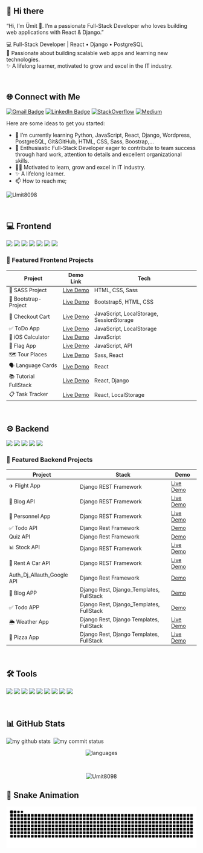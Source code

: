 ## 👋 Hi there

“Hi, I’m Ümit 👋. I’m a passionate Full-Stack Developer who loves building web applications with React & Django.”

💻 Full-Stack Developer | React • Django • PostgreSQL  
🚀 Passionate about building scalable web apps and learning new technologies.  
✨ A lifelong learner, motivated to grow and excel in the IT industry.  

<br>

## 🌐 Connect with Me  

[![Gmail Badge](https://img.shields.io/badge/Gmail-D14836?style=for-the-badge&logo=gmail&logoColor=white)](mailto:umitarat8098@gmail.com)
[![LinkedIn Badge](https://img.shields.io/badge/LinkedIn-0077B5?style=for-the-badge&logo=linkedin&logoColor=white)](https://www.linkedin.com/in/%C3%BCmit-arat-189bb1193/)
[![StackOverflow](https://img.shields.io/badge/StackOverflow-FE7A16?style=for-the-badge&logo=stack-overflow&logoColor=white)](https://stackoverflow.com/users/16468871/umit-arat)
[![Medium](https://img.shields.io/badge/Medium-12100E?style=for-the-badge&logo=medium&logoColor=white)](https://medium.com/@umitarat8098)




Here are some ideas to get you started:

- 🌱 I’m currently learning Python, JavaScript, React, Django, Wordpress, PostgreSQL, Git&GitHub, HTML, CSS, Sass, Boostrap,...
- 👯 Enthusiastic Full-Stack Developer eager to contribute to team success through hard work, attention to details and excellent organizational skills.
- 👨‍💻 Motivated to learn, grow and excel in IT industry.
- ✨ A lifelong learner.
- 📫 How to reach me;





<p align="left"> <img src="https://komarev.com/ghpvc/?username=Umit8098" alt="Umit8098" /> </p>

<!-- ![](https://komarev.com/ghpvc/?username=Umit8098) -->
<br>




## 💻 Frontend  

<a href="#"><img src="https://cdn.jsdelivr.net/gh/devicons/devicon/icons/html5/html5-original.svg" height="50"/></a>
<a href="#"><img src="https://cdn.jsdelivr.net/gh/devicons/devicon/icons/css3/css3-original.svg" height="50"/></a>
<a href="#"><img src="https://cdn.jsdelivr.net/gh/devicons/devicon/icons/javascript/javascript-original.svg" height="50"/></a>
<a href="#"><img src="https://cdn.jsdelivr.net/gh/devicons/devicon/icons/react/react-original.svg" height="50"/></a>
<a href="#"><img src="https://cdn.jsdelivr.net/gh/devicons/devicon/icons/redux/redux-original.svg" height="50"/></a>
<a href="#"><img src="https://cdn.jsdelivr.net/gh/devicons/devicon/icons/bootstrap/bootstrap-original.svg" height="50"/></a>
<a href="#"><img src="https://mui.com/static/logo.png" height="50"/></a>


### 🚀 Featured Frontend Projects  

| Project | Demo Link | Tech |
|---------|-----------|------|
| 🎨 SASS Project | [Live Demo](https://umit8098.github.io/Project-Website-HTML-CSS-SASS/) | HTML, CSS, Sass |
| 🎨 Bootstrap-Project | [Live Demo](https://umit8098.github.io/Project-Bootstrap-Single-Page-Website/) | Bootstrap5, HTML, CSS |
| 🛒 Checkout Cart | [Live Demo](https://umit8098.github.io/Project-js-checkout-shopping_cart/) | JavaScript, LocalStorage, SessionStorage |
| ✅ ToDo App | [Live Demo](https://umit8098.github.io/Project-js-ToDo-LocalStorage/) | JavaScript, LocalStorage |
| 📱 iOS Calculator | [Live Demo](https://umit8098.github.io/Project-js-IOS-Calculator/) | JavaScript |
| 🚩 Flag App | [Live Demo](https://umit8098.github.io/Project-js-Flag-App/) | JavaScript, API |
| 🗺️ Tour Places | [Live Demo](https://umit8098.github.io/React_Proj_Tour_Places/) | Sass, React |
| 🗣️ Language Cards | [Live Demo](https://umit8098.github.io/React-Project-Language-Cards/) | React |
| 📚 Tutorial FullStack | [Live Demo](https://umit8098.github.io/React-Project-Tutorial-FullStack/) | React, Django |
| 📋 Task Tracker | [Live Demo](https://umit8098.github.io/React-Project-Task-Tracker-Single-Page/) | React, LocalStorage |


<br>


## ⚙ Backend  

<a href="#"><img src="https://cdn.jsdelivr.net/gh/devicons/devicon/icons/python/python-original.svg" height="50"/></a>
<a href="#"><img src="https://cdn.jsdelivr.net/gh/devicons/devicon/icons/django/django-plain.svg" height="50"/></a>
<a href="#"><img src="https://cdn.jsdelivr.net/gh/devicons/devicon/icons/postgresql/postgresql-original.svg" height="50"/></a>
<a href="#"><img src="https://cdn.jsdelivr.net/gh/devicons/devicon/icons/nodejs/nodejs-original.svg" height="50"/></a>
<a href="#"><img src="https://cdn.jsdelivr.net/gh/devicons/devicon/icons/express/express-original.svg" height="50"/></a>


### 🚀 Featured Backend Projects  
| Project | Stack | Demo |
|---------|-------|------|
| ✈️ Flight App | Django REST Framework | [Live Demo](https://umit8113.pythonanywhere.com/) |
| 📝 Blog API | Django REST Framework | [Live Demo](https://umit8114.pythonanywhere.com/) |
| 👤 Personnel App | Django REST Framework | [Live Demo](https://umit8100.pythonanywhere.com/) |
| ✅ Todo API | Django Rest Framework | [Demo](https://umit8101.pythonanywhere.com/) |
| Quiz API | Django Rest Framework | [Demo](http://umit8102.pythonanywhere.com/) |
| 📊 Stock API | Django REST Framework | [Live Demo](https://umit8103.pythonanywhere.com/) |
| 🚗 Rent A Car API | Django REST Framework | [Live Demo](https://umit8104.pythonanywhere.com/) |
| Auth_Dj_Allauth_Google API | Django Rest Framework | [Demo](https://umit8110.pythonanywhere.com/) |
| 📝 Blog APP | Django Rest, Django_Templates, FullStack | [Demo](https://umit8112.pythonanywhere.com/) |
| ✅ Todo APP | Django Rest, Django_Templates, FullStack | [Demo](https://umit8106.pythonanywhere.com/) |
| 🌦️ Weather App | Django Rest, Django Templates, FullStack | [Live Demo](https://umit8108.pythonanywhere.com/) |
| 🍕 Pizza App | Django Rest, Django Templates, FullStack | [Live Demo](https://umit8111.pythonanywhere.com/) |

<br>

## 🛠 Tools  

<a href="#"><img src="https://cdn.worldvectorlogo.com/logos/sass-1.svg" height="50"/></a>
<a href="#"><img src="https://cdn.jsdelivr.net/gh/devicons/devicon/icons/git/git-original.svg" height="50"/></a>
<a href="#"><img src="https://cdn.jsdelivr.net/gh/devicons/devicon/icons/github/github-original.svg" height="50"/></a>
<a href="#"><img src="https://cdn.jsdelivr.net/gh/devicons/devicon/icons/vscode/vscode-original.svg" height="50"/></a>
<a href="#"><img src="https://cdn.jsdelivr.net/gh/devicons/devicon/icons/docker/docker-original.svg" height="50"/></a>
<a href="#"><img src="https://cdn.jsdelivr.net/gh/devicons/devicon/icons/bash/bash-original.svg" height="50"/></a>
<a href="#"><img src="https://www.vectorlogo.zone/logos/getpostman/getpostman-icon.svg" height="50"/></a>
<a href="#"><img src="https://cdn.jsdelivr.net/gh/devicons/devicon/icons/jira/jira-original.svg" height="50"/></a>
<a href="#"><img src="https://cdn.jsdelivr.net/gh/devicons/devicon/icons/slack/slack-original.svg" height="50"/></a>

<br>

 <!-- ![image](https://user-images.githubusercontent.com/81574109/121217784-d89ad580-c88a-11eb-9479-b6cc0600378f.png) -->


## 📊 GitHub Stats  

<p align="left">
<img src="https://github-readme-stats-sigma-five.vercel.app/api?username=Umit8098&theme=tokyonight" alt="my github stats" width="49%"/>&nbsp;
<img src="https://github-readme-streak-stats.herokuapp.com/?user=Umit8098&theme=tokyonight&" alt="my commit status" width="49%" /> </p>

<p align="center">
<img src="https://github-readme-stats.vercel.app/api/top-langs/?username=Umit8098&theme=tokyonight&layout=compact" alt="languages" width="49%" >
  <!--<img src="https://github-readme-stats.vercel.app/api/top-langs/?username=Umit8098&theme=tokyonight" alt="my github stats" width="49%"/> -->
</p>

<br>



<p align="center"> <img src="https://komarev.com/ghpvc/?username=Umit8098" alt="Umit8098" /> </p>


## 🐍 Snake Animation

<!-- ![Snake animation](https://raw.githubusercontent.com/umit8098/umit8098/output/github-contribution-grid-snake-dark.svg) -->
![Snake animation](https://raw.githubusercontent.com/umit8098/umit8098/output/github-contribution-grid-snake.svg)





<!--
- 🔭 I’m currently working on ...
- 🌱 I’m currently learning Python, SQL, Git&GitHub, HTML,
- 👯 I’m looking to collaborate on ...
- 🤔 I’m looking for help with ...
- 💬 Ask me about ...
- 📫 How to reach me: ...
- 😄 Pronouns: ...
- ⚡ Fun fact: ...
-->

<!-- ### ***Backend Projects*** -->
<!--🔴 ***Flight_App*** .............Django_Rest_Framework....https://umit8113.pythonanywhere.com/     <br>-->
<!--🔴 ***Blog_App*** ...............Django_Rest_Framework....https://umit8099.pythonanywhere.com/       <br>-->
<!--🔴 ***Blog_App***  ...............Django_Templates..............https://umit8112.pythonanywhere.com/  <br>-->
<!--🔴 ***Blog_App V.2*** ........Django_Rest_Framework....https://umit8114.pythonanywhere.com/  <br>-->
<!--🔴 ***Personnel_App*** .....Django_Rest_Framework....https://umit8100.pythonanywhere.com/  <br>-->
<!--🔴 ***Todo_App***  ..............Django_Rest_Framework....https://umit8101.pythonanywhere.com/      <br>-->
<!--🔴 ***Quiz_App*** ...............Django_Rest_Framework....http://umit8102.pythonanywhere.com/        <br>-->
<!--🔴 ***Stock_App*** .............Django_Rest_Framework....https://umit8103.pythonanywhere.com/      <br>-->
<!--🔴 ***Rent_A_Car_App*** ...Django_Rest_Framework....https://umit8104.pythonanywhere.com/  <br>-->
<!--🔴 ***Todo_App*** ..............Django_Templates..............https://umit8106.pythonanywhere.com/           <br>-->
<!--🔴 ***Weather_App*** ........Django_Templates..............https://umit8108.pythonanywhere.com/         <br>-->
<!--🔴 ***Auth_Dj_Allauth_Google*** .....Django_Rest_Framework....https://umit8110.pythonanywhere.com/   <br>-->
<!--🔴 ***Pizza_App***  .............Django_Templates..............https://umit8111.pythonanywhere.com/        <br>-->




<!--
<p align="left">
<img src="https://github-readme-stats-sigma-five.vercel.app/api?username=Umit8098&theme=chartreuse-dark" alt="my github stats" width="49%"/>&nbsp;
<img src="https://github-readme-streak-stats.herokuapp.com/?user=Umit8098&theme=onedark&" alt="my commit status" width="49%" /> 
</p>
-->


<!--
![Anurag's GitHub stats](https://github-readme-stats.vercel.app/api?username=Umit8098&show_icons=true&theme=onedark)
<img src="https://github-readme-streak-stats.herokuapp.com/?user=Umit8098&theme=onedark&" alt="my commit status" width="50%" /><hr>
--> 

